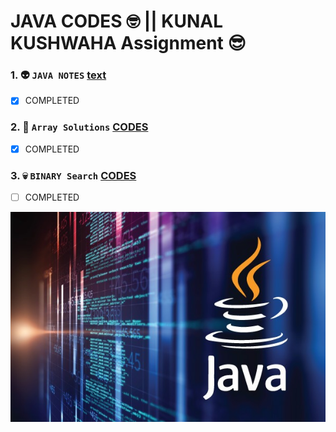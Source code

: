 # JAVA CODES  :nerd_face: || **KUNAL KUSHWAHA Assignment** :sunglasses:
### 1.   	:alien:   `JAVA NOTES` [text](https://github.com/Shivankur25/Java-LeetCodes/tree/main/javanotes)	
 - [x] COMPLETED
### 2.  :robot:    `Array Solutions` [CODES](https://github.com/Shivankur25/Java-LeetCodes/tree/main/arraycodes)
- [x] COMPLETED 
### 3.  	:skull:   `BINARY Search` [CODES](https://github.com/Shivankur25/Java-LeetCodes/tree/main/binarySearch)
- [ ] COMPLETED
 
![JAVA IMAGE](https://github.com/Shivankur25/Java-LeetCodes/blob/main/javanotes/WhatsApp%20Image%202022-08-23%20at%2011.36.29%20PM.jpeg)
